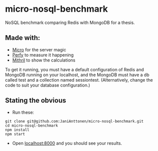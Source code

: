 # micro-nosql-benchmark
NoSQL benchmark comparing Redis with MongoDB for a thesis.
## Made with:
- [Micro](https://github.com/zeit/micro) for the server magic
- [Perfy](https://github.com/onury/perfy) to measure it happening
- [Mithril](http://mithril.js.org/) to show the calculations

To get it running, you must have a default configuration of Redis and MongoDB running on your localhost, and the MongoDB must have a db called test and a collection named sessiontest. (Alternatively, change the code to suit your database configuration.)

## Stating the obvious
- Run these:
```
git clone git@github.com:JaniAnttonen/micro-nosql-benchmark.git
cd micro-nosql-benchmark
npm install
npm start
```
- Open [localhost:8000](http://localhost:8000) and you should see your results.